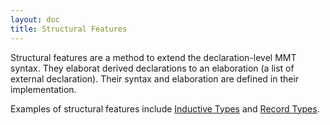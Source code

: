 ```yaml
---
layout: doc
title: Structural Features
---
```


Structural features are a method to extend the declaration-level MMT syntax. They elaborat derived declarations to an elaboration (a list of external declaration). Their syntax and elaboration are defined in their implementation. 

Examples of structural features include [Inductive Types](inductive.md) and [Record Types](records.md).


